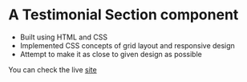 # A Testimonial Section component

- Built using HTML and CSS
- Implemented CSS concepts of grid layout and responsive design
- Attempt to make it as close to given design as possible

You can check the live [site](https://yashdt12.github.io/Testimonials-Section/)
